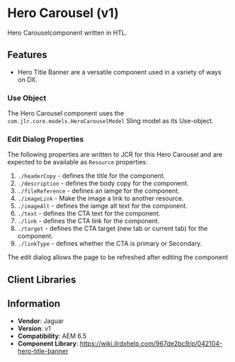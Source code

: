 <!-- Jaguar Component -->
Hero Carousel (v1)
====
Hero Carouselcomponent written in HTL.

## Features

* Hero Title Banner are a versatile component used in a variety of ways on DX.

### Use Object
The Hero Carousel component uses the `com.jlr.core.models.HeroCarouselModel` Sling model as its Use-object.

### Edit Dialog Properties
The following properties are written to JCR for this Hero Carousel and are expected to be available as `Resource` properties:

1. `./headerCopy` - defines the title for the component.
2. `./description` - defines the body copy for the component.
3. `./fileReference` - defines an iamge for the component.
4. `./imageLink` - Make the image a link to another resource.
5. `./imageAlt` - defines the iamge alt text for the component.
6. `./text` - defines the CTA text for the component.
7. `./link` - defines the CTA link for the component.
8. `./target` - defines the CTA target (new tab or current tab) for the component.
9. `./linkType` - defines whether the CTA is primary or Secondary.


The edit dialog allows the page to be refreshed after editing the component

## Client Libraries


## Information
* **Vendor**: Jaguar
* **Version**: v1
* **Compatibility**: AEM 6.5
* **Component Library**: https://wiki.jlrdxhelp.com/967de2bc9/p/042104-hero-title-banner
